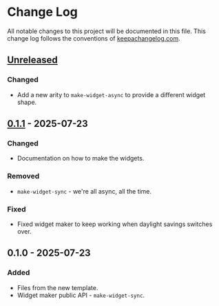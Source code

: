 # Change Log
All notable changes to this project will be documented in this file. This change log follows the conventions of [keepachangelog.com](http://keepachangelog.com/).

## [Unreleased]
### Changed
- Add a new arity to `make-widget-async` to provide a different widget shape.

## [0.1.1] - 2025-07-23
### Changed
- Documentation on how to make the widgets.

### Removed
- `make-widget-sync` - we're all async, all the time.

### Fixed
- Fixed widget maker to keep working when daylight savings switches over.

## 0.1.0 - 2025-07-23
### Added
- Files from the new template.
- Widget maker public API - `make-widget-sync`.

[Unreleased]: https://sourcehost.site/your-name/personal/compare/0.1.1...HEAD
[0.1.1]: https://sourcehost.site/your-name/personal/compare/0.1.0...0.1.1
